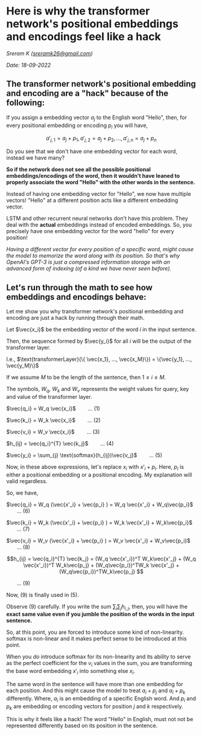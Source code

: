 # Here is why the transformer network's positional embeddings and encodings feel like a hack

*Sreram K (sreramk26@gmail.com)*

*Date: 18-09-2022*


## The transformer network's positional embedding and encoding are a "hack" because of the following: 


If you assign a embedding vector $a_{j}$ to the English word "Hello", then, for every positional embedding or encoding $p_i$ you will have, 

$$a'_{j,1} = a_{j} + p_{1}, a'_{j,2} = a_j + p_{2}, ..., a'_{j, n} = a_j + p_n$$ 

Do you see that we don't have one embedding vector for each word, instead we have many? 

**So if the network does not see all the possible positional embeddings/encodings of the word, then it wouldn't have leaned to properly associate the word "Hello" with the other words in the sentence.**

Instead of having one embedding vector for "Hello", we now have multiple vectors! "Hello" at a different position acts like a different embedding vector. 

LSTM and other recurrent neural networks don't have this problem. They deal with the **actual** embeddings instead of encoded embeddings. So, you precisely have one embedding vector for the word "hello" for every position!

*Having a different vector for every position of a specific word, might cause the model to memorize the word along with its position. So that's why OpenAI's GPT-3 is just a compressed information storage with an advanced form of indexing (of a kind we have never seen before).*

## Let's run through the math to see how embeddings and encodings behave:

Let me show you why transformer network's positional embedding and encoding are just a hack by running through their math. 

Let $\vec{x_i}$ be the embedding vector of the word $i$ in the input sentence. 

Then, the sequence formed by $\vec{y_i}$ for all $i$ will be the output of the transformer layer. 

I.e., $\text{transformerLayer}(\{ \vec{x_1}, ..., \vec{x_M}\}) = \{\vec{y_1}, ..., \vec{y_M}\}$

If we assume $M$ to be the length of the sentence, then $1\leq i \leq M$. 

The symbols, $W_q$, $W_k$ and $W_v$ represents the weight values for query, key and value of the transformer layer. 

$\vec{q_i} = W_q \vec{x_i}$ &emsp;&emsp;... (1)

$\vec{k_i} = W_k \vec{x_i}$ &emsp;&emsp;... (2)

$\vec{v_i} = W_v \vec{x_i}$ &emsp;&emsp;... (3)

$h_{ij} = \vec{q_i}^{T} \vec{k_j}$ &emsp;&emsp;... (4)

$\vec{y_i} = \sum_{j} \text{softmax}(h_{ij})\vec{v_j}$ &emsp;&emsp;... (5)


Now, in these above expressions, let's replace $x_i$ with $x'_i + p_i$. Here, $p_i$ is either a positional embedding or a positional encoding. My explanation will valid regardless. 

So, we have, 

$\vec{q_i} = W_q (\vec{x'_i} + \vec{p_i} ) = W_q \vec{x'_i} + W_q\vec{p_i}$ &emsp;&emsp;... (6)

$\vec{k_i} = W_k (\vec{x'_i} + \vec{p_i} ) = W_k \vec{x'_i} + W_k\vec{p_i}$ &emsp;&emsp;... (7)

$\vec{v_i} = W_v (\vec{x'_i} + \vec{p_i} ) = W_v \vec{x'_i} + W_v\vec{p_i}$ &emsp;&emsp;... (8)

$$h_{ij} = \vec{q_i}^{T} \vec{k_j} =  (W_q \vec{x'_i})^T W_k\vec{x'_j} +  (W_q \vec{x'_i})^T W_k\vec{p_j} +  (W_q\vec{p_i})^TW_k \vec{x'_j} +    (W_q\vec{p_i})^TW_k\vec{p_j} $$ 

&emsp;&emsp;... (9)


Now, (9) is finally used in (5).  

Observe (9) carefully. If you write the sum $\sum_{i}\sum_{j}h_{i,j}$, then, you will have the **exact same value even if you jumble the position of the words in the input sentence.**

So, at this point, you are forced to introduce some kind of non-linearity. $\text{softmax}$ is non-linear and it makes perfect sense to be introduced at this point.

When you *do* introduce softmax for its non-linearity and its ability to serve as the perfect coefficient for the $v_i$ values in the sum, you are transforming the base word embedding $x'_i$  into something else $x_i$. 

The same word in the sentence will have more than one embedding for each position. And this might cause the model to treat $a_{i} + p_{j}$ and $a_{i} + p_{k}$ differently. Where, $a_{i}$ is an embedding of a specific English word. And $p_{i}$ and $p_{k}$ are embedding or encoding vectors for position $j$ and $k$ respectively.

This is why it feels like a hack! The word "Hello" in English, must not not be represented differently based on its position in the sentence. 


